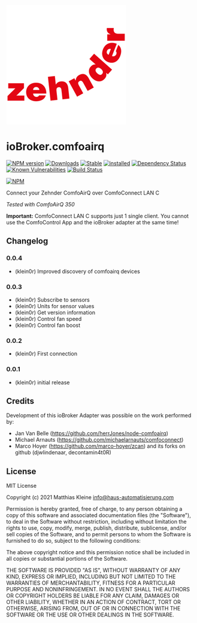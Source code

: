 ![Logo](admin/comfoairq.png)

# ioBroker.comfoairq

[![NPM version](http://img.shields.io/npm/v/iobroker.comfoairq.svg)](https://www.npmjs.com/package/iobroker.comfoairq)
[![Downloads](https://img.shields.io/npm/dm/iobroker.comfoairq.svg)](https://www.npmjs.com/package/iobroker.comfoairq)
[![Stable](http://iobroker.live/badges/comfoairq-stable.svg)](http://iobroker.live/badges/comfoairq-stable.svg)
[![installed](http://iobroker.live/badges/comfoairq-installed.svg)](http://iobroker.live/badges/comfoairq-installed.svg)
[![Dependency Status](https://img.shields.io/david/klein0r/iobroker.comfoairq.svg)](https://david-dm.org/klein0r/iobroker.comfoairq)
[![Known Vulnerabilities](https://snyk.io/test/github/klein0r/ioBroker.comfoairq/badge.svg)](https://snyk.io/test/github/klein0r/ioBroker.comfoairq)
[![Build Status](http://img.shields.io/travis/klein0r/ioBroker.comfoairq.svg)](https://travis-ci.org/klein0r/ioBroker.comfoairq)

[![NPM](https://nodei.co/npm/iobroker.comfoairq.png?downloads=true)](https://nodei.co/npm/iobroker.comfoairq/)

Connect your Zehnder ComfoAirQ over ComfoConnect LAN C

*Tested with ComfoAirQ 350*

**Important:** ComfoConnect LAN C supports just 1 single client. You cannot use the ComfoControl App and the ioBroker adapter at the same time!

## Changelog

### 0.0.4

* (klein0r) Improved discovery of comfoairq devices

### 0.0.3

* (klein0r) Subscribe to sensors
* (klein0r) Units for sensor values
* (klein0r) Get version information
* (klein0r) Control fan speed
* (klein0r) Control fan boost

### 0.0.2

* (klein0r) First connection

### 0.0.1

* (klein0r) initial release

## Credits

Development of this ioBroker Adapter was possible on the work performed by:

* Jan Van Belle (https://github.com/herrJones/node-comfoairq)
* Michael Arnauts (https://github.com/michaelarnauts/comfoconnect)
* Marco Hoyer (https://github.com/marco-hoyer/zcan) and its forks on github (djwlindenaar, decontamin4t0R)

## License

MIT License

Copyright (c) 2021 Matthias Kleine <info@haus-automatisierung.com>

Permission is hereby granted, free of charge, to any person obtaining a copy
of this software and associated documentation files (the "Software"), to deal
in the Software without restriction, including without limitation the rights
to use, copy, modify, merge, publish, distribute, sublicense, and/or sell
copies of the Software, and to permit persons to whom the Software is
furnished to do so, subject to the following conditions:

The above copyright notice and this permission notice shall be included in all
copies or substantial portions of the Software.

THE SOFTWARE IS PROVIDED "AS IS", WITHOUT WARRANTY OF ANY KIND, EXPRESS OR
IMPLIED, INCLUDING BUT NOT LIMITED TO THE WARRANTIES OF MERCHANTABILITY,
FITNESS FOR A PARTICULAR PURPOSE AND NONINFRINGEMENT. IN NO EVENT SHALL THE
AUTHORS OR COPYRIGHT HOLDERS BE LIABLE FOR ANY CLAIM, DAMAGES OR OTHER
LIABILITY, WHETHER IN AN ACTION OF CONTRACT, TORT OR OTHERWISE, ARISING FROM,
OUT OF OR IN CONNECTION WITH THE SOFTWARE OR THE USE OR OTHER DEALINGS IN THE
SOFTWARE.